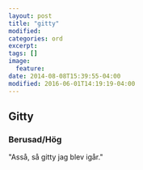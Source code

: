 ```yaml
---
layout: post
title: "gitty"
modified:
categories: ord
excerpt:
tags: []
image:
  feature:
date: 2014-08-08T15:39:55-04:00
modified: 2016-06-01T14:19:19-04:00
---
```


## Gitty

### Berusad/Hög

"Asså, så gitty jag blev igår."